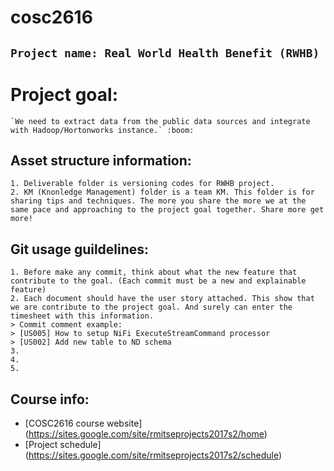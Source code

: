 # cosc2616
## `Project name: Real World Health Benefit (RWHB)`

# Project goal:
```
`We need to extract data from the public data sources and integrate with Hadoop/Hortonworks instance.` :boom:
```

## Asset structure information:
```
1. Deliverable folder is versioning codes for RWHB project. 
2. KM (Knonledge Management) folder is a team KM. This folder is for sharing tips and techniques. The more you share the more we at the same pace and approaching to the project goal together. Share more get more!
```

## Git usage guildelines:
```
1. Before make any commit, think about what the new feature that contribute to the goal. (Each commit must be a new and explainable feature)
2. Each document should have the user story attached. This show that we are contribute to the project goal. And surely can enter the timesheet with this information.
> Commit comment example:
> [US005] How to setup NiFi ExecuteStreamCommand processor
> [US002] Add new table to ND schema
3. 
4. 
5. 
```

## Course info:
* [COSC2616 course website] (https://sites.google.com/site/rmitseprojects2017s2/home)
* [Project schedule] (https://sites.google.com/site/rmitseprojects2017s2/schedule)
